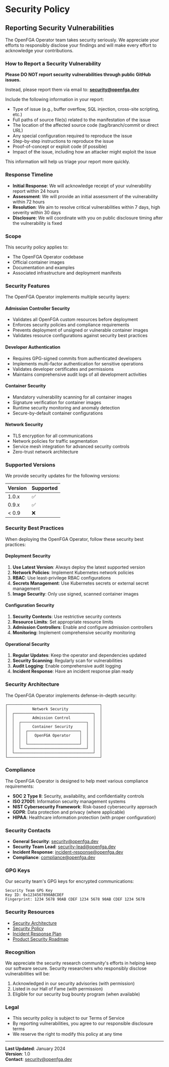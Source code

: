 # Security Policy

## Reporting Security Vulnerabilities

The OpenFGA Operator team takes security seriously. We appreciate your efforts to responsibly disclose your findings and will make every effort to acknowledge your contributions.

### How to Report a Security Vulnerability

**Please DO NOT report security vulnerabilities through public GitHub issues.**

Instead, please report them via email to: **security@openfga.dev**

Include the following information in your report:
- Type of issue (e.g., buffer overflow, SQL injection, cross-site scripting, etc.)
- Full paths of source file(s) related to the manifestation of the issue
- The location of the affected source code (tag/branch/commit or direct URL)
- Any special configuration required to reproduce the issue
- Step-by-step instructions to reproduce the issue
- Proof-of-concept or exploit code (if possible)
- Impact of the issue, including how an attacker might exploit the issue

This information will help us triage your report more quickly.

### Response Timeline

- **Initial Response**: We will acknowledge receipt of your vulnerability report within 24 hours
- **Assessment**: We will provide an initial assessment of the vulnerability within 72 hours
- **Resolution**: We aim to resolve critical vulnerabilities within 7 days, high severity within 30 days
- **Disclosure**: We will coordinate with you on public disclosure timing after the vulnerability is fixed

### Scope

This security policy applies to:
- The OpenFGA Operator codebase
- Official container images
- Documentation and examples
- Associated infrastructure and deployment manifests

### Security Features

The OpenFGA Operator implements multiple security layers:

#### Admission Controller Security
- Validates all OpenFGA custom resources before deployment
- Enforces security policies and compliance requirements
- Prevents deployment of unsigned or vulnerable container images
- Validates resource configurations against security best practices

#### Developer Authentication
- Requires GPG-signed commits from authenticated developers
- Implements multi-factor authentication for sensitive operations
- Validates developer certificates and permissions
- Maintains comprehensive audit logs of all development activities

#### Container Security
- Mandatory vulnerability scanning for all container images
- Signature verification for container images
- Runtime security monitoring and anomaly detection
- Secure-by-default container configurations

#### Network Security
- TLS encryption for all communications
- Network policies for traffic segmentation
- Service mesh integration for advanced security controls
- Zero-trust network architecture

### Supported Versions

We provide security updates for the following versions:

| Version | Supported          |
| ------- | ------------------ |
| 1.0.x   | :white_check_mark: |
| 0.9.x   | :white_check_mark: |
| < 0.9   | :x:                |

### Security Best Practices

When deploying the OpenFGA Operator, follow these security best practices:

#### Deployment Security
1. **Use Latest Version**: Always deploy the latest supported version
2. **Network Policies**: Implement Kubernetes network policies
3. **RBAC**: Use least-privilege RBAC configurations
4. **Secrets Management**: Use Kubernetes secrets or external secret management
5. **Image Security**: Only use signed, scanned container images

#### Configuration Security
1. **Security Contexts**: Use restrictive security contexts
2. **Resource Limits**: Set appropriate resource limits
3. **Admission Controllers**: Enable and configure admission controllers
4. **Monitoring**: Implement comprehensive security monitoring

#### Operational Security
1. **Regular Updates**: Keep the operator and dependencies updated
2. **Security Scanning**: Regularly scan for vulnerabilities
3. **Audit Logging**: Enable comprehensive audit logging
4. **Incident Response**: Have an incident response plan ready

### Security Architecture

The OpenFGA Operator implements defense-in-depth security:

```
┌─────────────────────────────────────────┐
│           Network Security              │
│  ┌───────────────────────────────────┐  │
│  │        Admission Control          │  │
│  │  ┌─────────────────────────────┐  │  │
│  │  │     Container Security      │  │  │
│  │  │  ┌───────────────────────┐  │  │  │
│  │  │  │   OpenFGA Operator    │  │  │  │
│  │  │  │                       │  │  │  │
│  │  │  └───────────────────────┘  │  │  │
│  │  └─────────────────────────────┘  │  │
│  └───────────────────────────────────┘  │
└─────────────────────────────────────────┘
```

### Compliance

The OpenFGA Operator is designed to help meet various compliance requirements:

- **SOC 2 Type II**: Security, availability, and confidentiality controls
- **ISO 27001**: Information security management systems
- **NIST Cybersecurity Framework**: Risk-based cybersecurity approach
- **GDPR**: Data protection and privacy (where applicable)
- **HIPAA**: Healthcare information protection (with proper configuration)

### Security Contacts

- **General Security**: security@openfga.dev
- **Security Team Lead**: security-lead@openfga.dev
- **Incident Response**: incident-response@openfga.dev
- **Compliance**: compliance@openfga.dev

### GPG Keys

Our security team's GPG keys for encrypted communications:

```
Security Team GPG Key
Key ID: 0x1234567890ABCDEF
Fingerprint: 1234 5678 90AB CDEF 1234 5678 90AB CDEF 1234 5678
```

### Security Resources

- [Security Architecture](docs/security/SECURITY_ARCHITECTURE.md)
- [Security Policy](docs/security/SECURITY_POLICY.md)
- [Incident Response Plan](docs/security/INCIDENT_RESPONSE.md)
- [Product Security Roadmap](docs/roadmap/ROADMAP.md)

### Recognition

We appreciate the security research community's efforts in helping keep our software secure. Security researchers who responsibly disclose vulnerabilities will be:

1. Acknowledged in our security advisories (with permission)
2. Listed in our Hall of Fame (with permission)
3. Eligible for our security bug bounty program (when available)

### Legal

- This security policy is subject to our Terms of Service
- By reporting vulnerabilities, you agree to our responsible disclosure terms
- We reserve the right to modify this policy at any time

---

**Last Updated**: January 2024  
**Version**: 1.0  
**Contact**: security@openfga.dev